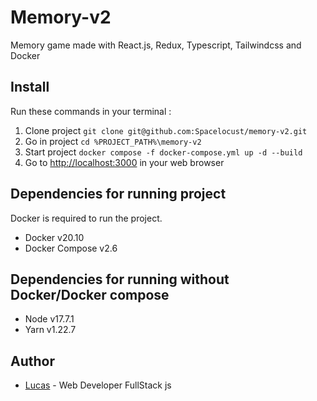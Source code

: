 # Memory-v2
Memory game made with React.js, Redux, Typescript, Tailwindcss and Docker 

## Install

Run these commands in your terminal :

1. Clone project `git clone git@github.com:Spacelocust/memory-v2.git`
2. Go in project `cd %PROJECT_PATH%\memory-v2`
3. Start project `docker compose -f docker-compose.yml up -d --build`
4. Go to [http://localhost:3000](http://localhost:3000) in your web browser

## Dependencies for running project
Docker is required to run the project.
- Docker v20.10
- Docker Compose v2.6

## Dependencies for running without Docker/Docker compose
- Node v17.7.1
- Yarn v1.22.7

## Author

- [Lucas](https://github.com/Spacelocust/) - Web Developer FullStack js
